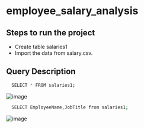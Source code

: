 # employee_salary_analysis

## Steps to run the project
- Create table salaries1
- Import the data from salary.csv.

## Query Description

```bash
  SELECT * FROM salaries1;
```
![image](https://github.com/user-attachments/assets/7a347d6d-87a1-4007-9f01-a9f174cfc0ca)

```bash
  SELECT EmployeeName,JobTitle from salaries1;
```
![image](https://github.com/user-attachments/assets/e00603f0-d905-4623-98df-0214f63986e5)
